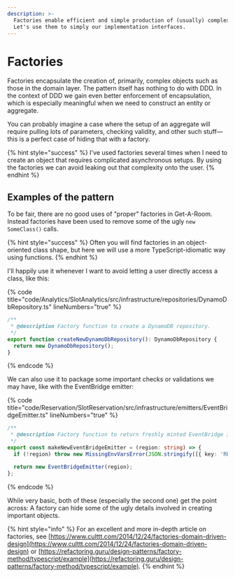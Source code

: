 ```yaml
---
description: >-
  Factories enable efficient and simple production of (usually) complex objects.
  Let's use them to simply our implementation interfaces.
---
```


# Factories

Factories encapsulate the creation of, primarily, complex objects such as those in the domain layer. The pattern itself has nothing to do with DDD. In the context of DDD we gain even better enforcement of encapsulation, which is especially meaningful when we need to construct an entity or aggregate.

You can probably imagine a case where the setup of an aggregate will require pulling lots of parameters, checking validity, and other such stuff—this is a perfect case of hiding that with a factory.

{% hint style="success" %}
I've used factories several times when I need to create an object that requires complicated asynchronous setups. By using the factories we can avoid leaking out that complexity onto the user.
{% endhint %}

## Examples of the pattern

To be fair, there are no good uses of "proper" factories in Get-A-Room. Instead factories have been used to remove some of the ugly `new SomeClass()` calls.

{% hint style="success" %}
Often you will find factories in an object-oriented class shape, but here we will use a more TypeScript-idiomatic way using functions.
{% endhint %}

I'll happily use it whenever I want to avoid letting a user directly access a class, like this:

{% code title="code/Analytics/SlotAnalytics/src/infrastructure/repositories/DynamoDbRepository.ts" lineNumbers="true" %}
```typescript
/**
 * @description Factory function to create a DynamoDB repository.
 */
export function createNewDynamoDbRepository(): DynamoDbRepository {
  return new DynamoDbRepository();
}
```
{% endcode %}

We can also use it to package some important checks or validations we may have, like with the EventBridge emitter:

{% code title="code/Reservation/SlotReservation/src/infrastructure/emitters/EventBridgeEmitter.ts" lineNumbers="true" %}
```typescript
/**
 * @description Factory function to return freshly minted EventBridge instance.
 */
export const makeNewEventBridgeEmitter = (region: string) => {
  if (!region) throw new MissingEnvVarsError(JSON.stringify([{ key: 'REGION', value: region }]));

  return new EventBridgeEmitter(region);
};
```
{% endcode %}

While very basic, both of these (especially the second one) get the point across: A factory can hide some of the ugly details involved in creating important objects.

{% hint style="info" %}
For an excellent and more in-depth article on factories, see [https://www.culttt.com/2014/12/24/factories-domain-driven-design](https://www.culttt.com/2014/12/24/factories-domain-driven-design) or [https://refactoring.guru/design-patterns/factory-method/typescript/example](https://refactoring.guru/design-patterns/factory-method/typescript/example).
{% endhint %}

